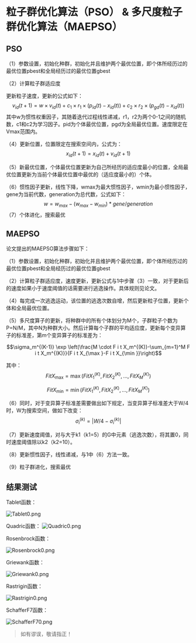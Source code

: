 # 粒子群优化算法（PSO） & 多尺度粒子群优化算法（MAEPSO）
## PSO
（1）参数设置，初始化种群，初始化并且维护两个最优位置，即个体所经历过的最优位置pbest和全局经历过的最优位置gbest

（2）计算粒子群适应度

更新粒子速度，更新的公式如下：
$$v_{i d}(t+1)=w \times v_{i d}(t)+c_1 \times r_1 \times\left(p_{i d}(t)-x_{i d}(t)\right)+c_2 \times r_2 \times\left(p_{g d}(t)-x_{i d}(t)\right)$$
其中w为惯性权重因子，其随着迭代过程线性递减，r1，r2为两个0-1之间的随机数，c1和c2为学习因子。pid为个体最优位置，pgd为全局最优位置。速度限定在Vmax范围内。

（4）更新位置，位置限定在搜索空间内，公式为：
$$x_{i d}(t+1)=x_{i d}(t)+v_{i d}(t+1)$$

（5）新最优位置，个体最优位置更新为自己所经历的适应度最小的位置，全局最优位置更新为当前个体最优位置中最优的（适应度最小的）个体。

（6）惯性因子更新，线性下降，wmax为最大惯性因子，wmin为最小惯性因子，gene为当前代数，generation为总代数，公式如下：
$$w=w_{max}-(w_{max}-w_{min})*gene/generation$$
（7）个体进化，搜索最优
## MAEPSO
论文提出的MAEPSO算法步骤如下：

（1）参数设置，初始化种群，初始化并且维护两个最优位置，即个体所经历过的最优位置pbest和全局经历过的最优位置gbest

（2）计算粒子群适应度，速度更新，更新公式与1中步骤（3）一致，对于更新后的速度如果小于速度阈值的话需要进行逃逸操作。具体规则见论文。

（4）每完成一次逃逸运动，该位置的逃逸次数自增，然后更新粒子位置，更新个体和全局最优位置。

（5）多尺度算子的更新，将种群中的所有个体划分为M个，子群粒子个数为P=N/M，其中N为种群大小。然后计算每个子群的平均适应度，更新每个变异算子的标准差，第m个变异算子的标准差为：

$$\sigma_m^{(K-1)} \exp \left(\frac{M \cdot F i t X_m^{(K)}-\sum_{m=1}^M F i t X_m^{(K)}}{F i t X_{\max }-F i t X_{\min }}\right)$$

其中：
$${ Fit } X_{\max }=\max \left(F i t X_1^{(K)}, F i t X_2^{(K)}, \ldots, F i t X_M^{(K)}\right)$$

$$F i t X_{\min }=\min \left(F i t X_1^{(K)}, F i t X_2^{(K)}, \ldots, F i t X_M^{(K)}\right)$$

（6）同时，对于变异算子标准差需要做出如下规定，当变异算子标准差大于W/4时，W为搜索空间，做如下改变：
$$\sigma_i^{(k)}=\left|W / 4-\sigma_i^{(k)}\right| $$

（7）更新速度阈值，对与大于k1（k1=5）的G中元素（逃逸次数），将其置0，同时速度阈值除以k2（k2=10）。

（8）更新惯性因子，线性递减，与1中（6）方法一致。

（9）粒子群进化，搜索最优
## 结果测试
Tablet函数：

![Tablet0.png](../imgs/Tablet0.png)

Quadric函数：
![Quadric0.png](../imgs/Quadric0.png)

Rosenbrock函数：

![Rosenbrock0.png](../imgs/Rosenbrock0.png)

Griewank函数：

![Griewank0.png](../imgs/Griewank0.png)

Rastrigin函数：

![Rastrigin0.png](../imgs/Rastrigin0.png)

SchafferF7函数： 

![SchafferF70.png](../imgs/SchafferF70.png)

> 如有谬误，敬请指正！